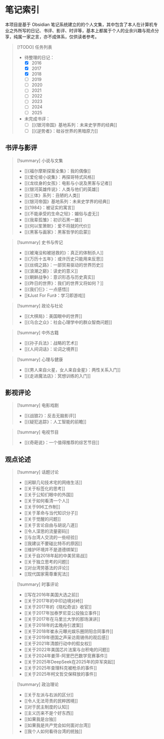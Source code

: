 # 笔记索引

本项目是基于 Obsidian 笔记系统建立的的个人文集，其中包含了本人在计算机专业之外所写的日记、书评、影评、时评等，基本上都属于个人的业余兴趣与观点分享，纯属一家之言，亦不成体系，仅供读者参考。

> [!TODO] 任务列表
>
> - 待整理的日记：
>   - [x] 2016
>   - [x] 2017
>   - [x] 2018
>   - [ ] 2019
>   - [ ] 2020
>   - [ ] 2021
>   - [ ] 2022
>   - [ ] 2023
>   - [ ] 2024
>   - [ ] 2025
> - 未完成书评：
>   - [ ] [[《银河帝国》基地系列：未来史学界的经典]]
>   - [ ] [[《逆势者》：硅谷世界的黑暗原力]]

## 书评与影评

> [!summary] 小说与文集
>
> - [[《福尔摩斯探案全集》：我的偶像]]
> - [[《爱伦坡小说集》：再探哥特式风格]]
> - [[《龙纹身的女孩》：电影与小说及黑客与记者]]
> - [[《银河英雄传说》：人类与他们的英雄]]
> - [[《三体》系列：丑陋的人类]]
> - [[《银河帝国》基地系列：未来史学界的经典]]
> - [[《1984》：被证实的寓言]]
> - [[《不能承受的生命之轻》：媚俗与虚无]]
> - [[《我辈孤雏》：初识石黑一雄]]
> - [[《何以笙箫默》：爱不将就的代价]]
> - [[《黑客与画家》：黑客哲学的启蒙]]

> [!summary] 史书与传记
>
> - [[《被淹没和被拯救的》：真正的体制杀人]]
> - [[《万历十五年》：或许历史只能用来反思]]
> - [[《丝绸之路》：一部贸易驱动的世界历史]]
> - [[《浪潮之巅》：读史的意义]]
> - [[《朝鲜战争》：意识形态与历史真实]]
> - [[《昨日的世界》：我们的世界又将如何？]]
> - [[《我们仨》：一点感悟]]
> - [[《Just For Fun》：学习即游戏]]

> [!summary] 政论与社论
>
> - [[《大棋局》：美国眼中的世界]]
> - [[《乌合之众》：社会心理学中的群众智商问题]]

> [!summary] 中外古籍
>
> - [[《孙子兵法》：战略的艺术]]
> - [[《人间词话》：论词之境界]]

> [!summary] 心理与健康
>
> - [[《男人来自火星，女人来自金星》：两性关系入门]]
> - [[《走进魔法店》：冥想训练的入门]]

## 影视评论

> [!summary] 电影戏剧
>
> - [[《战狼2》：反击无脑影评]]
> - [[《疑犯追踪》：人工智能的前瞻]]

> [!summary] 电视节目
>
> - [[《奇葩说》：一个值得推荐的综艺节目]]

## 观点论述

> [!summary] 话题讨论
>
> - [[闲聊几句技术宅的网络生活]]
> - [[关于标签化的思考]]
> - [[关于公知们眼中的外国]]
> - [[关于如何看清一个人]]
> - [[关于996工作制]]
> - [[关于革命与当代知识分子]]
> - [[关于觉醒的问题]]
> - [[关于言论自由与胡说八道]]
> - [[令人深思的流量密码]]
> - [[与台湾人交流的一些经验]] 
> - [[我建议不要碰比特币的原因]]
> - [[维护环境并不是道德绑架]]
> - [[关于自2018年起的中美贸易战]]
> - [[关于独立思考的问题]]
> - [[对台湾劳基法的评论]]
> - [[现代国家需尊重宪法]]

> [!summary] 时事评论
>
> - [[写在2016年美国大选之前]]
> - [[关于2017年的中印边境对峙]]
> - [[关于2017年的《晓松奇谈》收官]]
> - [[关于2017年加泰罗尼亚公投独立事件]]
> - [[关于2017年在马里兰大学的那场演讲]]
> - [[关于2018年的孟晚舟引渡案]]
> - [[关于2018年崔永元曝光娱乐圈阴阳合同事件]]
> - [[关于2019年德国之声采访周锡伟的观后感]]
> - [[关于2021年清朗行动中的假女权]]
> - [[关于2022年美国芯片法案与台积电的问题]]
> - [[关于2024年姜萍-阿里巴巴数学竞赛事件]]
> - [[关于2025年DeepSeek在2025年的异军突起]]
> - [[关于2025年查理科克被枪杀的事件]]
> - [[关于2025年柯文哲交保释放的事件]]

> [!summary] 政治理论
>
> - [[关于左派与右派的区分]]
> - [[令人无法苛责的民粹困境]]
> - [[对于民主制度的认知]]
> - [[主义历来不是个好东西]]
> - [[如果我是台独]]
> - [[如果我是共产党会如何面对台湾]]
> - [[我个人如何看待台湾的统独]]
